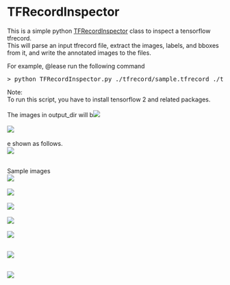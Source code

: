 # TFRecordInspector

This is a simple python <a href="./TFRecordInspector.py">TFRecordInspector</a> class to inspect a tensorflow tfrecord.<br>
This will parse an input tfrecord file, extract the images, labels, and bboxes from it, 
and write the annotated images to the files.<br>

For example, @lease run the following command<br>

<pre>
> python TFRecordInspector.py ./tfrecord/sample.tfrecord ./tfrecord/label_map.pbtxt ./output_dir
</pre>

Note:<br>
  To run this script, you have to install tensorflow 2 and related packages.<br>
<br>
The images in output_dir will b<img src="./output/"><br><br>
<img src="./output/"><br><br>
e shown as follows.<br>
<img src="./asset/images_in_output_folder.png"><br>

<br>
Sample images<br>
<img src="./output/0fd5dd22-f501-40d2-b402-2e45675997e3_0_668.jpg"><br><br>
<img src="./output/2ff122ba-e57f-41ca-829e-835fff52c117_0_6303.jpg"><br><br>
<img src="./output/2dce0990-6164-490f-920c-257445defaf1_0_2174.jpg"><br><br>
<img src="./output/03bf57ff-f5cb-43e9-a179-2b870a758385_0_7559.jpg"><br><br>
<img src="./output/4d31ad52-7383-41a4-bdba-3f99a7cd48f5_0_6793.jpg"><br><br>

<img src="./output/052b72a0-c5e1-474b-8a24-a254d64f5771_0_427.jpg"><br><br>

<img src="./output/60973d51-a092-4d44-b34c-6d281cff4332_0_9793.jpg"><br><br>

